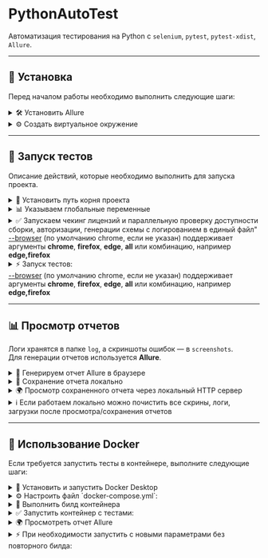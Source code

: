 # PythonAutoTest
Автоматизация тестирования на Python с `selenium`, `pytest`, `pytest-xdist`, `Allure`.  

---

## 🔧 Установка  
Перед началом работы необходимо выполнить следующие шаги:  

<details>
  <summary>🛠️ Установить Allure</summary>

  Только для запуска тестов локально. В контейнере Allure сам генерирует отчеты
  [Документация по установке Allure](https://allurereport.org/docs/install-for-windows/)
</details>

<details>
  <summary>⚙️ Создать виртуальное окружение</summary>

  ```bash
  pip install -r requirements.txt
  ```
</details>

---

## 🚀 Запуск тестов  
Описание действий, которые необходимо выполнить для запуска проекта.

<details>
  <summary>📌 Установить путь корня проекта</summary>

  ```bash
  set PYTHONPATH=.
  ```
</details>

<details>

  <summary>📊 Указываем глобальные переменные</summary>

  Глобальные переменные динамически указываются в файле `settings/variables.py`. Перед запуском проекта нужно переименовать убрав '.default'.
</details>

<details>
  <summary>✅ Запускаем чекинг лицензий и параллельную проверку доступности сборки, авторизации, генерации схемы с логированием в единый файл" <br>
  <u>--browser</u> (по умолчанию chrome, если не указан) поддерживает аргументы <strong>chrome</strong>, <strong>firefox</strong>, <strong>edge</strong>, <strong>all</strong> или комбинацию, например <strong>edge,firefox</strong></summary>

  ```bash
pytest -m prepare --browser chrome
  ```
</details>

<details>
  <summary>⚡ Запуск тестов:<br>
  <u>--browser</u> (по умолчанию chrome, если не указан) поддерживает аргументы <strong>chrome</strong>, <strong>firefox</strong>, <strong>edge</strong>, <strong>all</strong> или комбинацию, например <strong>edge,firefox</strong></summary>

  ```bash
  pytest -m workflow_smoke --browser chrome
  ```
  ```bash
  pytest -m workflow --browser chrome
  ```
  ```bash
  pytest -m base_smoke --browser chrome
  ```
  ```bash
  pytest -m base --browser chrome
  ```
</details>

---

## 📊 Просмотр отчетов  
Логи хранятся в папке `log`, а скриншоты ошибок — в `screenshots`.  
Для генерации отчетов используется **Allure**.

<details>
  <summary>📜 Генерируем отчет Allure в браузере</summary>

  ```bash
  allure serve allure_results
  ```
</details>

<details>
  <summary>💾 Сохранение отчета локально</summary>

  ```bash
  allure generate allure_results --clean -o allure-report
  ```
</details>

<details>
  <summary>🌍 Просмотр сохраненного отчета через локальный HTTP сервер</summary>

  ```bash
  python -m http.server 8080
  ```
</details>

<details>
  <summary> ℹ️ Если работаем локально можно почистить все скрины, логи, загрузки после просмотра/сохранения отчетов</summary>

  ```bash
  python utils/cleaner.py --retention previous
  ```
</details>

---

## 🐳 Использование Docker  
Если требуется запустить тесты в контейнере, выполните следующие шаги:

<details>  
<summary>📌 Установить и запустить Docker Desktop</summary>

[Документация по установке Docker Desktop](https://docs.docker.com/desktop/setup/install/windows-install/)
</details>  

<details>  
<summary>⚙️ Настроить файл `docker-compose.yml`:</summary>

- Если тестируем локально развернутое приложение, заменить URL в TEST_URL с http://localhost:9080/ на:
```bash
http://host.docker.internal:9080/
```
- Установить путь копирования отчета из контейнера на хост машину, например:
```bash
- "D:\\Dev\\Auto_Test_DZ\\allure_reports:/app/report"
```
</details>  

<details>  
<summary>🚀 Выполнить билд контейнера</summary> 

```bash  
docker build -t dz_autotest .
```
</details> 

<details><summary>✅ Запустить контейнер с тестами:</summary>

Аргументы -m и --browser те же, что и при запуске тестов локально
```bash
docker compose run --rm dz_autotest -m workflow_smoke --browser chrome
```
```bash
docker compose run --rm dz_autotest -m workflow --browser chrome
```
```bash
docker compose run --rm dz_autotest -m base_smoke --browser chrome
```
```bash
docker compose run --rm dz_autotest -m base --browser chrome
```

</details>

<details>
  <summary>🌍 Просмотреть отчет Allure</summary>

  **На машину хост отчёт Allure и текстовые логи сохраняются по пути указанном в volumes файла docker-compose.yml (установленный Allure для просмотра готового отчета не нужен):**

  ```bash
  python -m http.server 8080
  ```
</details>

<details>
  <summary>⚡ При необходимости запустить с новыми параметрами без повторного билда:</summary>

  **Поменять ссылку на новую сборкe в docker-composs.yml и/или ввести новые аргументы в команду**

  ```bash
  docker compose run --rm dz_autotest -m workflow --browser firefox
  ```
</details>

